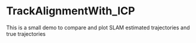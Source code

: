 # TrackAlignmentWith_ICP
This is a small demo to compare and plot SLAM estimated trajectories and true trajectories

